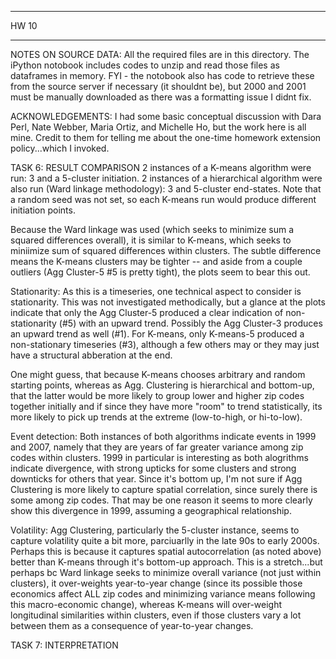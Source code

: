 *************
HW 10
*************

NOTES ON SOURCE DATA:
All the required files are in this directory. The iPython notobook includes codes to unzip and read those files as dataframes in memory. FYI - the notobook also has code to retrieve these from the source server if necessary (it shouldnt be), but 2000 and 2001 must be manually downloaded as there was a formatting issue I didnt fix.

ACKNOWLEDGEMENTS:
I had some basic conceptual discussion with Dara Perl, Nate Webber, Maria Ortiz, and Michelle Ho, but the work here is all mine. Credit to them for telling me about the one-time homework extension policy...which I invoked.

TASK 6: RESULT COMPARISON
2 instances of a K-means algorithm were run: 3 and a 5-cluster initiation.
2 instances of a hierarchical algorithm were also run (Ward linkage methodology): 3 and 5-cluster end-states.
Note that a random seed was not set, so each K-means run would produce different initiation points.

Because the Ward linkage was used (which seeks to minimize sum a squared differences overall), it is similar to K-means, which seeks to miniimize sum of squared differences within clusters. The subtle difference means the K-means clusters may be tighter -- and aside from a couple outliers (Agg Cluster-5 #5 is pretty tight), the plots seem to bear this out.

Stationarity:
As this is a timeseries, one technical aspect to consider is stationarity. This was not investigated methodically, but a glance at the plots indicate that only the Agg Cluster-5 produced a clear indication of non-stationarity (#5) with an upward trend. Possibly the Agg Cluster-3 produces an upward trend as well (#1). For K-means, only K-means-5 produced a non-stationary timeseries (#3), although a few others may or they may just have a structural abberation at the end. 

One might guess, that because K-means chooses arbitrary and random starting points, whereas as Agg. Clustering is hierarchical and bottom-up, that the latter would be more likely to group lower and higher zip codes together initially and if since they have more "room" to trend statistically, its more likely to pick up trends at the extreme (low-to-high, or hi-to-low).

Event detection:
Both instances of both algorithms indicate events in 1999 and 2007, namely that they are years of far greater variance among zip codes within clusters. 1999 in particular is interesting as both alogrithms indicate divergence, with strong upticks for some clusters and strong downticks for others that year. Since it's bottom up, I'm not sure if Agg Clustering is more likely to capture spatial correlation, since surely there is some among zip codes. That may be one reason it seems to more clearly show this divergence in 1999, assuming a geographical relationship.

Volatility:
Agg Clustering, particularly the 5-cluster instance, seems to capture volatility quite a bit more, parciuarlly in the late 90s to early 2000s. Perhaps this is because it captures spatial autocorrelation (as noted above) better than K-means through it's bottom-up approach. This is a stretch...but perhaps bc Ward linkage seeks to minimize overall variance (not just within clusters), it over-weights year-to-year change (since its possible those economics affect ALL zip codes and minimizing variance means following this macro-economic change), whereas K-means will over-weight longitudinal similarities within clusters, even if those clusters vary a lot between them as a consequence of year-to-year changes.

TASK 7: INTERPRETATION

